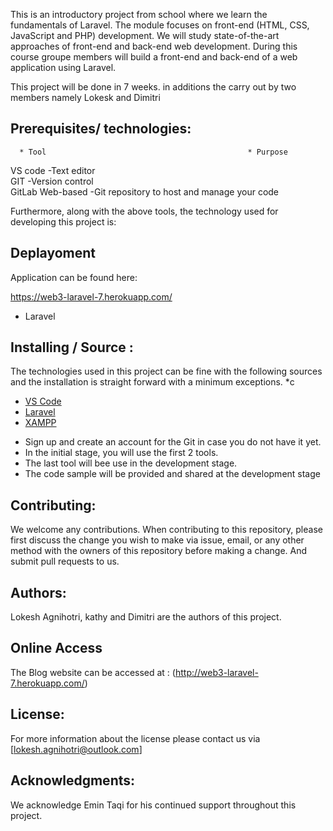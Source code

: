 
This is an introductory project from school where we learn the fundamentals of Laravel. The module focuses on front-end (HTML, CSS, JavaScript and PHP) development. We will study state-of-the-art approaches of front-end and back-end web development. During this course groupe members will build a front-end and back-end of a web application using Laravel.

This project will be done in 7 weeks. in additions the carry out by two members namely Lokesk and Dimitri

## Prerequisites/ technologies:

      * Tool                                             * Purpose

VS code -Text editor  
GIT -Version control  
GitLab Web-based -Git repository to host and manage your code 


Furthermore, along with the above tools, the technology used for developing this project is:

## Deplayoment

Application can be found here:

https://web3-laravel-7.herokuapp.com/

- Laravel

## Installing / Source :

The technologies used in this project can be fine with the following sources and the installation is straight forward with a minimum exceptions.
\*c

- [VS Code](https://code.visualstudio.com/download/)
- [Laravel](https://laravel.com/docs/7.x/installation)
- [XAMPP](https://www.apachefriends.org/download.html)

* Sign up and create an account for the Git in case you do not have it yet.
* In the initial stage, you will use the first 2 tools.
* The last  tool will bee use in the development stage.
* The code sample will be provided and shared at the development stage


## Contributing:

We welcome any contributions. When contributing to this repository, please first discuss the change you wish to make via issue, email,
or any other method with the owners of this repository before making a change. And submit pull requests to us.

## Authors:

Lokesh Agnihotri, kathy and Dimitri are the authors of this project.

## Online Access

The Blog website can be accessed at  : (http://web3-laravel-7.herokuapp.com/)



## License:

For more information about the license please contact us via [lokesh.agnihotri@outlook.com]

## Acknowledgments:

We acknowledge Emin Taqi for his continued support throughout this project.
